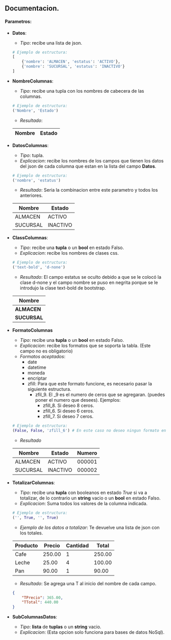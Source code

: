 ## Documentacion.

<!-- Datos: t.Union[list, list],
               NombreColumnas: t.Union[tuple, tuple],
               DatosColumnas: t.Union[tuple, tuple],
               ClassColumnas: t.Union[tuple, tuple],
               FormatoColumnas: t.Union[tuple, bool] = False,
               TotalizarColumnas: t.Union[tuple, bool] = False,
               SubColumnasDatos: t.Union[list, bool] = False,
               SubFilas: t.Union[list, bool] = False,
               Titulo="Detalle",
               nombreClase='TablaFilas',
               idtable="table", paginacion=False, MostrarLosTH=False, MostralConteo=True, TablaNumero=0): -->

#### **Parametros**:
- **Datos**:
    - *Tipo*: recibe una lista de json.
    ``` python
    # Ejemplo de estructura:
    [
        {'nombre': 'ALMACEN', 'estatus': 'ACTIVO'},
        {'nombre': 'SUCURSAL', 'estatus': 'INACTIVO'}
    ]
    ```
- **NombreColumnas**:
    - *Tipo*: recibe una tupla con los nombres de cabecera de las columnas.
    ``` python
    # Ejemplo de estructura:
    ('Nombre', 'Estado')
    ```
    - *Resultado*:

    | Nombre | Estado |
    | ------ | ------ |
- **DatosColumnas**:
    - *Tipo*: tupla.
    - *Explicacion*: recibe los nombres de los campos que tienen los datos del json de cada columna que estan en la lista del campo **Datos**.
    ``` python
    # Ejemplo de estructura:
    ('nombre', 'estatus') 
    ```
    - *Resultado*: Seria la combinacion entre este parametro y todos los anteriores.

    | Nombre | Estado |
    | ------ | ------ |
    | ALMACEN| ACTIVO |
    | SUCURSAL| INACTIVO |

- **ClassColumnas**:
    - *Tipo*: recibe una **tupla** o un **bool** en estado Falso.
    - *Explicacion*: recibe los nombres de clases css.
    ``` python
    # Ejemplo de estructura:
    ('text-bold', 'd-none')
    ```
    - *Resultado*: El campo estatus se oculto debido a que se le colocó la clase d-none y el campo nombre se puso en negrita porque se le introdujo la clase text-bold de bootstrap.

    | Nombre  |
    | ------ |
    | **ALMACEN** |
    | **SUCURSAL**|
- **FormatoColumnas**
    - *Tipo*: recibe una **tupla** o un **bool** en estado Falso.
    - *Explicacion*: recibe los formatos que se soporta la tabla. (Este campo no es obligatorio)
    - *Formatos aceptados*: 
        - date
        - datetime
        - moneda
        - encriptar
        - zfill: Para que este formato funcione, es necesario pasar la siguiente estructura.
            - zfil_9. El _9 es el numero de ceros que se agregaran.
            (puedes poner el numero que desees). Ejemplos:
                - zfill_8. Si deseo 8 ceros.
                - zfill_6. Si deseo 6 ceros.
                - zfill_7. Si deseo 7 ceros.
    ``` python
    # Ejemplo de estructura:
    (False, False, 'zfill_6') # En este caso no deseo ningun formato en las primeras 2 columnas.
    ```
    - *Resultado*

    | Nombre | Estado | Numero |
    | ------ | ------ | ------ |
    | ALMACEN| ACTIVO | 000001 |
    | SUCURSAL| INACTIVO | 000002 |
- **TotalizarColumnas**:
    - *Tipo*: recibe una **tupla** con booleanos en estado *True* si va a totalizar, de lo contrario un **string** vacio o un **bool** en estado Falso.
    - *Explicacion*: Suma todos los valores de la columna indicada.
    ``` python
    # Ejemplo de estructura:
    ('', True, '', True)
    ```
    - *Ejemplo de los datos a totalizar*: Te devuelve una lista de json con los totales.

    | Producto | Precio | Cantidad | Total |
    | -------- | ------ | -------- | ----- |
    | Cafe     | 250.00 | 1        | 250.00 |
    | Leche    | 25.00  | 4        | 100.00 |
    | Pan      | 90.00  | 1        | 90.00 |
    - *Resultado*: Se agrega una T al inicio del nombre de cada campo.
    ``` json
    {
        "TPrecio": 365.00,
        "TTotal": 440.00
    }
    ```
- **SubColumnasDatos**:
    - *Tipo*: **lista** de **tuplas** o un **string** vacio.
    - *Explicacion*: (Esta opcion solo funciona para bases de datos NoSql). 